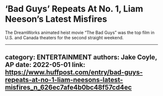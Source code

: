 # ‘Bad Guys’ Repeats At No. 1, Liam Neeson’s Latest Misfires

The DreamWorks animated heist movie “The Bad Guys” was the top film in U.S. and Canada theaters for the second straight weekend.

---
category: ENTERTAINMENT
authors: Jake Coyle, AP
date: 2022-05-01
link: https://www.huffpost.com/entry/bad-guys-repeats-at-no-1-liam-neesons-latest-misfires_n_626ec7afe4b0bc48f57cd4ec
---
